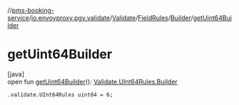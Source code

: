 //[pms-booking-service](../../../../../index.md)/[io.envoyproxy.pgv.validate](../../../index.md)/[Validate](../../index.md)/[FieldRules](../index.md)/[Builder](index.md)/[getUint64Builder](get-uint64-builder.md)

# getUint64Builder

[java]\
open fun [getUint64Builder](get-uint64-builder.md)(): [Validate.UInt64Rules.Builder](../../-u-int64-rules/-builder/index.md)

`.validate.UInt64Rules uint64 = 6;`